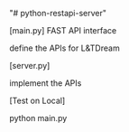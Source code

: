 "# python-restapi-server" 

[main.py]
FAST API interface

define the APIs for L&TDream 

[server.py]

implement the APIs

[Test on Local]

python main.py

